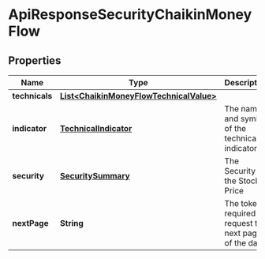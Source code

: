 
# ApiResponseSecurityChaikinMoneyFlow

## Properties
Name | Type | Description | Notes
------------ | ------------- | ------------- | -------------
**technicals** | [**List&lt;ChaikinMoneyFlowTechnicalValue&gt;**](ChaikinMoneyFlowTechnicalValue.md) |  |  [optional]
**indicator** | [**TechnicalIndicator**](TechnicalIndicator.md) | The name and symbol of the technical indicator |  [optional]
**security** | [**SecuritySummary**](SecuritySummary.md) | The Security of the Stock Price |  [optional]
**nextPage** | **String** | The token required to request the next page of the data |  [optional]



